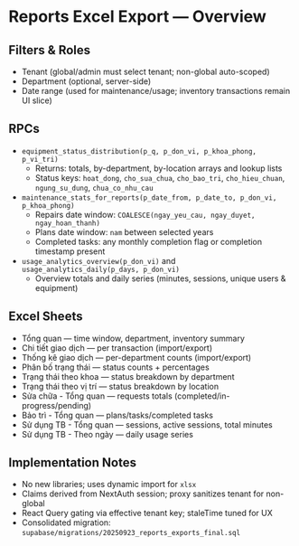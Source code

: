 # Reports Excel Export — Overview

## Filters & Roles
- Tenant (global/admin must select tenant; non-global auto-scoped)
- Department (optional, server-side)
- Date range (used for maintenance/usage; inventory transactions remain UI slice)

## RPCs
- `equipment_status_distribution(p_q, p_don_vi, p_khoa_phong, p_vi_tri)`
  - Returns: totals, by-department, by-location arrays and lookup lists
  - Status keys: `hoat_dong`, `cho_sua_chua`, `cho_bao_tri`, `cho_hieu_chuan`, `ngung_su_dung`, `chua_co_nhu_cau`
- `maintenance_stats_for_reports(p_date_from, p_date_to, p_don_vi, p_khoa_phong)`
  - Repairs date window: `COALESCE(ngay_yeu_cau, ngay_duyet, ngay_hoan_thanh)`
  - Plans date window: `nam` between selected years
  - Completed tasks: any monthly completion flag or completion timestamp present
- `usage_analytics_overview(p_don_vi)` and `usage_analytics_daily(p_days, p_don_vi)`
  - Overview totals and daily series (minutes, sessions, unique users & equipment)

## Excel Sheets
- Tổng quan — time window, department, inventory summary
- Chi tiết giao dịch — per transaction (import/export)
- Thống kê giao dịch — per-department counts (import/export)
- Phân bố trạng thái — status counts + percentages
- Trạng thái theo khoa — status breakdown by department
- Trạng thái theo vị trí — status breakdown by location
- Sửa chữa - Tổng quan — requests totals (completed/in-progress/pending)
- Bảo trì - Tổng quan — plans/tasks/completed tasks
- Sử dụng TB - Tổng quan — sessions, active sessions, total minutes
- Sử dụng TB - Theo ngày — daily usage series

## Implementation Notes
- No new libraries; uses dynamic import for `xlsx`
- Claims derived from NextAuth session; proxy sanitizes tenant for non-global
- React Query gating via effective tenant key; staleTime tuned for UX
- Consolidated migration: `supabase/migrations/20250923_reports_exports_final.sql`
